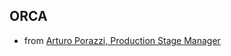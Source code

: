 ## ORCA

- from [Arturo Porazzi, Production Stage Manager](https://wagner.edu/performing-arts/profile/arturo.porazzi)

